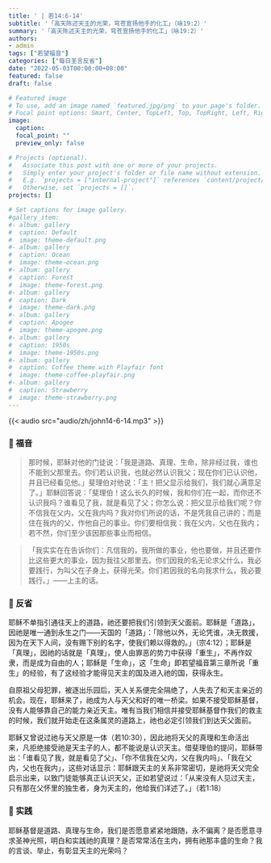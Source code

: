 ```yaml
---
title: ' | 若14:6-14'
subtitle: '「高天陈述天主的光荣，穹苍宣扬他手的化工」（咏19:2）'
summary: '「高天陈述天主的光荣，穹苍宣扬他手的化工」（咏19:2）'
authors:
- admin
tags: ["若望福音"]
categories: ["每日圣言反省"]
date: "2022-05-03T00:00:00+08:00"
featured: false
draft: false

# Featured image
# To use, add an image named `featured.jpg/png` to your page's folder.
# Focal point options: Smart, Center, TopLeft, Top, TopRight, Left, Right, BottomLeft, Bottom, BottomRight
image:
  caption:
  focal_point: ""
  preview_only: false

# Projects (optional).
#   Associate this post with one or more of your projects.
#   Simply enter your project's folder or file name without extension.
#   E.g. `projects = ["internal-project"]` references `content/project/deep-learning/index.md`.
#   Otherwise, set `projects = []`.
projects: []

# Set captions for image gallery.
#gallery_item:
#- album: gallery
#  caption: Default
#  image: theme-default.png
#- album: gallery
#  caption: Ocean
#  image: theme-ocean.png
#- album: gallery
#  caption: Forest
#  image: theme-forest.png
#- album: gallery
#  caption: Dark
#  image: theme-dark.png
#- album: gallery
#  caption: Apogee
#  image: theme-apogee.png
#- album: gallery
#  caption: 1950s
#  image: theme-1950s.png
#- album: gallery
#  caption: Coffee theme with Playfair font
#  image: theme-coffee-playfair.png
#- album: gallery
#  caption: Strawberry
#  image: theme-strawberry.png
---
```


{{< audio src="audio/zh/john14-6-14.mp3" >}}

### :love_letter: 福音
> 那时候，耶稣对他的门徒说：「我是道路、真理、生命，除非经过我，谁也不能到父那里去。你们若认识我，也就必然认识我父；现在你们已认识他，并且已经看见他。」斐理伯对他说：「主！把父显示给我们，我们就心满意足了。」耶稣回答说：「斐理伯！这么长久的时候，我和你们在一起，而你还不认识我吗？谁看见了我，就是看见了父；你怎么说：把父显示给我们呢？你不信我在父内，父在我内吗？我对你们所说的话，不是凭我自己讲的；而是住在我内的父，作他自己的事业。你们要相信我：我在父内，父也在我内；若不然，你们至少该因那些事业而相信。

> 「我实实在在告诉你们：凡信我的，我所做的事业，他也要做，并且还要作比这些更大的事业，因为我往父那里去。你们因我的名无论求父什么，我必要践行，为叫父在子身上，获得光荣。你们若因我的名向我求什么，我必要践行。」——上主的话。

### :speech_balloon: 反省
耶稣不单指引通往天上的道路，祂还要把我们引领到天父面前。耶稣是「道路」，因祂是唯一通到永生之门——天国的「道路」：「除他以外，无论凭谁，决无救援，因为在天下人间，没有赐下别的名字，使我们赖以得救的。」（宗4:12）；耶稣是「真理」，因祂的话就是「真理」，使人由罪恶的势力中获得「重生」，不再作奴隶，而是成为自由的人；耶稣是「生命」，这「生命」即若望福音第三章所说「重生」的经验，有了这经验才能得见天主的国及进入祂的国，获得永生。

自原祖父母犯罪，被逐出乐园后，天人关系便完全隔绝了，人失去了和天主亲近的机会。现在，耶稣来了，祂成为人与天父和好的唯一桥梁。如果不接受耶稣基督，没有人能够靠自己的能力亲近天主。唯有当我们相信并接受耶稣基督作我们的救主的时候，我们就开始走在这条属灵的道路上，祂也必定引领我们到达天父面前。

耶稣又曾说过祂与天父原是一体（若10:30），因此祂将天父的真理和生命活出来，凡拒绝接受祂是天主子的人，都不能说是认识天主。借斐理伯的提问，耶稣带出：「谁看见了我，就是看见了父」、「你不信我在父内，父在我内吗」、「我在父内，父也在我内」，这些对话显示：耶稣跟天主的关系非常密切，是祂将天父完全启示出来，以致门徒能够真正认识天父，正如若望说过：「从来没有人见过天主，只有那在父怀里的独生者，身为天主的，他给我们详述了。」（若1:18）

### :runner: 实践
耶稣基督是道路、真理与生命，我们是否愿意紧紧地跟随，永不偏离？是否愿意寻求圣神光照，明白和实践祂的真理？是否常常活在主内，拥有祂那丰盛的生命？我的言谈、举止，有彰显天主的光荣吗？
